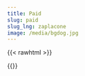 ```yaml
---
title: Paid
slug: paid
slug_lng: zaplacone
image: /media/bgdog.jpg
---
```

{{< rawhtml >}}<div class="google-spreadsheet" data-src="https://docs.google.com/spreadsheets/d/e/2PACX-1vTdNHPhw9naOMq81GFK9voZo7SkOoljJVjn769id3xAl6nfsS0l-G44rBWg2xLEEQG_INvk-5ZaUhY0/pubhtml?gid=719403636&single=true"></div>{{</rawhtml >}}